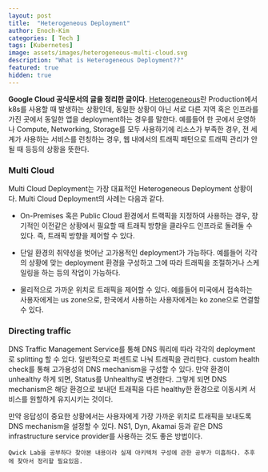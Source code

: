 ```yaml
---
layout: post
title:  "Heterogeneous Deployment"
author: Enoch-Kim
categories: [ Tech ]
tags: [Kubernetes]
image: assets/images/heterogeneous-multi-cloud.svg
description: "What is Heterogeneous Deployment??"
featured: true
hidden: true
---
```


**Google Cloud 공식문서의 글을 정리한 글이다.**
[Heterogeneous](https://cloud.google.com/solutions/heterogeneous-deployment-patterns-with-kubernetes)란 Production에서 k8s를 사용할 때 발생하는 상황인데, 동일한 상황이 아닌 서로 다른 지역 혹은 인프라를 가진 곳에서 동일한 앱을 deployment하는 경우를 말한다. 예를들어 한 곳에서 운영하나 Compute, Networking, Storage를 모두 사용하기에 리소스가 부족한 경우, 전 세계가 사용하는 서비스를 런칭하는 경우, 웹 내에서의 트래픽 패턴으로 트래픽 관리가 안될 때 등등의 상황을 뜻한다.

### Multi Cloud

Multi Cloud Deployment는 가장 대표적인 Heterogeneous Deployment 상황이다. Multi Cloud Deployment의 사례는 다음과 같다.

- On-Premises 혹은 Public Cloud 환경에서 트랙픽을 지정하여 사용하는 경우, 장기적인 이전같은 상황에서 필요할 때 트래픽 방향을 클라우드 인프라로 돌려둘 수 있다. 즉, 트래픽 방향을 제어할 수 있다.

- 단일 환경의 취약성을 벗어난 고가용적인 deployment가 가능하다. 예를들어 각각의 상황에 맞는 deployment 환경을 구성하고 그에 따라 트래픽을 조절하거나 스케일링을 하는 등의 작업이 가능하다.

- 물리적으로 가까운 위치로 트래픽을 제어할 수 있다. 예를들어 미국에서 접속하는 사용자에게는 us zone으로, 한국에서 사용하는 사용자에게는 ko zone으로 연결할 수 있다.

### Directing traffic

DNS Traffic Management Service를 통해 DNS 쿼리에 따라 각각의 deployment로 splitting 할 수 있다. 일반적으로 퍼센트로 나눠 트래픽을 관리한다.
custom health check를 통해 고가용성의 DNS mechanism을 구성할 수 있다. 만약 환경이 unhealthy 하게 되면, Status를 Unhealthy로 변경한다. 그렇게 되면 DNS mechanism은 해당 환경으로 보내던 트래픽을 다른 healthy한 환경으로 이동시켜 서비스를 원할하게 유지시키는 것이다.

만약 응답성이 중요한 상황에서는 사용자에게 가장 가까운 위치로 트래픽을 보내도록 DNS mechanism을 설정할 수 있다. NS1, Dyn, Akamai 등과 같은 DNS infrastructure service provider를 사용하는 것도 좋은 방법이다.

`Qwick Lab을 공부하다 찾아본 내용이라 실제 아키텍처 구성에 관한 공부가 미흡하다. 추후에 찾아서 정리할 필요있음.`
<!-- TODO: Heterogeneous 환경에서 아키텍처 구성 및 운용 정리 -->
